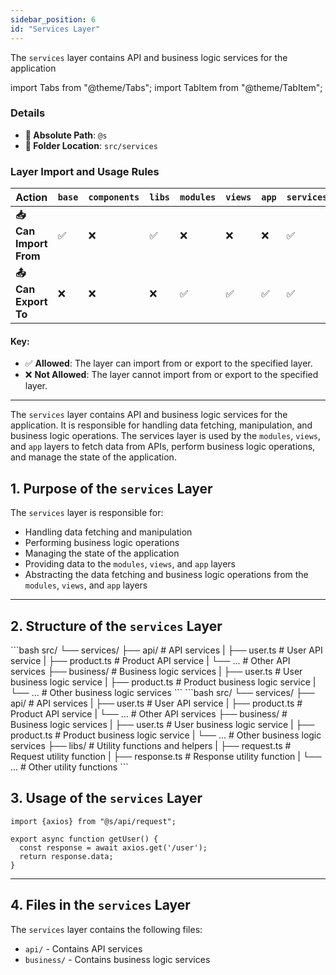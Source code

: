 ```yaml
---
sidebar_position: 6
id: "Services Layer"
---
```

The `services` layer contains API and business logic services for the application

import Tabs from "@theme/Tabs";
import TabItem from "@theme/TabItem";

<div style={{
 border: '2px solid var(--border-color)',
  borderRadius: '8px',
  padding: '16px',
  backgroundColor: 'var(--background-color)',
  margin: '16px 0',
  boxShadow: '0 2px 4px rgba(0, 0, 0, 0.1)',
  color: 'var(--text-color)'
}}>

### Details
  - **📁 Absolute Path**: `@s`
  - **📁 Folder Location**: `src/services`
</div>

### Layer Import and Usage Rules

| **Action**            | **`base`** | **`components`** | **`libs`** | **`modules`** | **`views`** | **`app`** | **`services`** |
| --------------------- | ---------- | ---------------- | ---------- | ------------- | ----------- | --------- | -------------- |
| **📥 Can Import From** | ✅          | ❌                | ✅          | ❌             | ❌           | ❌         | ✅              |
| **📤 Can Export To**   | ❌          | ❌                | ❌          | ✅             | ✅           | ✅         | ✅              |


#### Key:
- ✅ **Allowed**: The layer can import from or export to the specified layer.
- ❌ **Not Allowed**: The layer cannot import from or export to the specified layer.

---


The `services` layer contains API and business logic services for the application. It is responsible for handling data fetching, manipulation, and business logic operations. The services layer is used by the `modules`, `views`, and `app` layers to fetch data from APIs, perform business logic operations, and manage the state of the application.

## 1. Purpose of the `services` Layer

The `services` layer is responsible for:

- Handling data fetching and manipulation
- Performing business logic operations
- Managing the state of the application
- Providing data to the `modules`, `views`, and `app` layers
- Abstracting the data fetching and business logic operations from the `modules`, `views`, and `app` layers

---

## 2. Structure of the `services` Layer
<Tabs>
  <TabItem value="small" label="Small Project" default>
     ```bash
        src/
        └── services/
            ├── api/                                # API services
            |   ├── user.ts                         # User API service
            |   ├── product.ts                      # Product API service
            |   └── ...                             # Other API services
            ├── business/                           # Business logic services
            |   ├── user.ts                         # User business logic service
            |   ├── product.ts                      # Product business logic service
            |   └── ...                             # Other business logic services
    ```
  </TabItem>

  <TabItem value="large" label="Large Project">
    ```bash
        src/
        └── services/
            ├── api/                                # API services
            |   ├── user.ts                         # User API service
            |   ├── product.ts                      # Product API service
            |   └── ...                             # Other API services
            ├── business/                           # Business logic services
            |   ├── user.ts                         # User business logic service
            |   ├── product.ts                      # Product business logic service
            |   └── ...                             # Other business logic services
            ├── libs/                               # Utility functions and helpers
            |   ├── request.ts                      # Request utility function
            |   ├── response.ts                     # Response utility function
            |   └── ...                             # Other utility functions
    ```
  </TabItem>

</Tabs>

## 3. Usage of the `services` Layer

```tsx title="src/services/api/user.ts"
import {axios} from "@s/api/request";

export async function getUser() {
  const response = await axios.get('/user');
  return response.data;
}
```
---

## 4. Files in the `services` Layer

The `services` layer contains the following files:

- `api/` - Contains API services
- `business/` - Contains business logic services